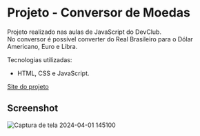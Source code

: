 # Projeto - Conversor de Moedas

Projeto realizado nas aulas de JavaScript do DevClub. <br>
No conversor é possível converter do Real Brasileiro para o Dólar Americano, Euro e Libra. <br>

Tecnologias utilizadas:
- HTML, CSS e JavaScript.

[Site do projeto](https://phaelstavares.github.io/projeto-ConversorDeMoedas/)

## Screenshot
![Captura de tela 2024-04-01 145100](https://github.com/phaelstavares/projeto-ConversorDeMoedas/assets/77020757/5d4d2699-265d-4b7c-8fe4-52d726d5e8e7)

